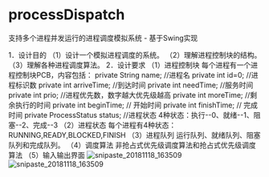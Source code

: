 # processDispatch
支持多个进程并发运行的进程调度模拟系统 - 基于Swing实现

1．设计目的
（1）设计一个模拟进程调度的系统。
（2）理解进程控制块的结构。
（3）理解各种进程调度算法。
2．设计要求
（1）进程控制块
    每个进程有一个进程控制块PCB，内容包括：
    private String name;          //进程名
    private int id=0;             //进程标识数
    private int arriveTime;       //到达时间
    private int needTime;         //服务时间
    private int prio;             //进程优先数，数字越大优先级越高
    private int moreTime;         //剩余执行的时间
    private int beginTime;        // 开始时间
    private int finishTime;       // 完成时间
    private ProcessStatus status; //进程状态   4种状态：执行--0、就绪--1、阻塞--2、完成--3
（2）进程状态
    每个进程有4种状态：RUNNING,READY,BLOCKED,FINISH
（3）进程队列
    运行队列、就绪队列、阻塞队列和完成队列。
（4）调度算法
    非抢占式优先级调度算法和抢占式优先级调度算法
（5）输入输出界面
![snipaste_20181118_163509](C:\Users\Administrator\Desktop\snipaste_20181118_163509.png)
![snipaste_20181118_163509](C:\Users\Administrator\Desktop\snipaste_20181118_163509.png)

